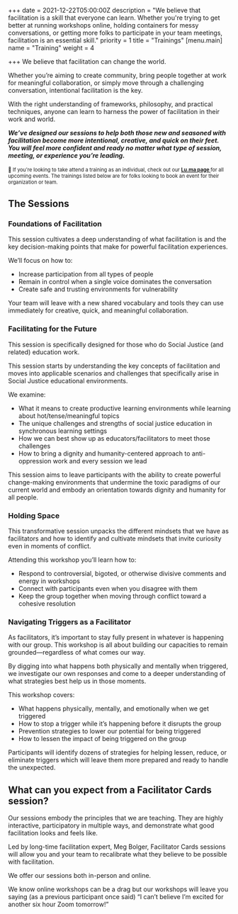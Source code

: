 +++
date = 2021-12-22T05:00:00Z
description = "We believe that facilitation is a skill that everyone can learn. Whether you're trying to get better at running workshops online, holding containers for messy conversations, or getting more folks to participate in your team meetings, facilitation is an essential skill."
priority = 1
title = "Trainings"
[menu.main]
name = "Training"
weight = 4

+++
We believe that facilitation can change the world.

Whether you’re aiming to create community, bring people together at work for meaningful collaboration, or simply move through a challenging conversation, intentional facilitation is the key.

With the right understanding of frameworks, philosophy, and practical techniques, anyone can learn to harness the power of facilitation in their work and world.

**_We’ve designed our sessions to help both those new and seasoned with facilitation become more intentional, creative, and quick on their feet. You will feel more confident and ready no matter what type of session, meeting, or experience you’re leading._**

<div style="margin: 1.5em auto; font-size:.8em;" class="pad type-wrap rainbow-bg rounded"><p style="margin: 0 auto;">👋  If you're looking to take attend a training as an individual, check out our <a href="https://lu.ma/facilitatorcards"><strong> Lu.ma page </strong></a> for all upcoming events. The trainings listed below are for folks looking to book an event for their organization or team. </p></div>

## The Sessions

### Foundations of Facilitation

This session cultivates a deep understanding of what facilitation is and the key decision-making points that make for powerful facilitation experiences.

We’ll focus on how to:

* Increase participation from all types of people
* Remain in control when a single voice dominates the conversation
* Create safe and trusting environments for vulnerability

Your team will leave with a new shared vocabulary and tools they can use immediately for creative, quick, and meaningful collaboration.

### Facilitating for the Future

This session is specifically designed for those who do Social Justice (and related) education work.

This session starts by understanding the key concepts of facilitation and moves into applicable scenarios and challenges that specifically arise in Social Justice educational environments.

We examine:

* What it means to create productive learning environments while learning about hot/tense/meaningful topics
* The unique challenges and strengths of social justice education in synchronous learning settings
* How we can best show up as educators/facilitators to meet those challenges
* How to bring a dignity and humanity-centered approach to anti-oppression work and every session we lead

This session aims to leave participants with the ability to create powerful change-making environments that undermine the toxic paradigms of our current world and embody an orientation towards dignity and humanity for all people.

### Holding Space

This transformative session unpacks the different mindsets that we have as facilitators and how to identify and cultivate mindsets that invite curiosity even in moments of conflict.

Attending this workshop you’ll learn how to:

* Respond to controversial, bigoted, or otherwise divisive comments and energy in workshops
* Connect with participants even when you disagree with them
* Keep the group together when moving through conflict toward a cohesive resolution

### Navigating Triggers as a Facilitator

As facilitators, it’s important to stay fully present in whatever is happening with our group. This workshop is all about building our capacities to remain grounded—regardless of what comes our way.

By digging into what happens both physically and mentally when triggered, we investigate our own responses and come to a deeper understanding of what strategies best help us in those moments.

This workshop covers:

* What happens physically, mentally, and emotionally when we get triggered
* How to stop a trigger while it’s happening before it disrupts the group
* Prevention strategies to lower our potential for being triggered
* How to lessen the impact of being triggered on the group

Participants will identify dozens of strategies for helping lessen, reduce, or eliminate triggers which will leave them more prepared and ready to handle the unexpected.

## What can you expect from a Facilitator Cards session?

Our sessions embody the principles that we are teaching. They are highly interactive, participatory in multiple ways, and demonstrate what good facilitation looks and feels like.

Led by long-time facilitation expert, Meg Bolger, Facilitator Cards sessions will allow you and your team to recalibrate what they believe to be possible with facilitation.

We offer our sessions both in-person and online.

We know online workshops can be a drag but our workshops will leave you saying (as a previous participant once said) “I can’t believe I’m excited for another six hour Zoom tomorrow!”